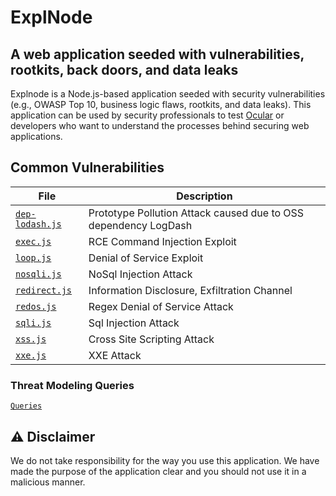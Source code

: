 # ExplNode

## A web application seeded with vulnerabilities, rootkits, back doors, and data leaks

Explnode is a Node.js-based application seeded with security vulnerabilities (e.g., OWASP Top 10, business logic flaws, rootkits, and data leaks). This application can be used by security professionals to test [Ocular](https://ocular.shiftleft.io) or developers who want to understand the processes behind securing web applications.

## Common Vulnerabilities

| File | Description |
| - | - |
| [`dep-lodash.js`](https://github.com/conikeec/explnode/blob/master/vulnerabilities/dep-lodash.js) | Prototype Pollution Attack caused due to OSS dependency LogDash |
| [`exec.js`](https://github.com/conikeec/explnode/blob/master/vulnerabilities/exec.js)             | RCE Command Injection Exploit                                   |
| [`loop.js`](https://github.com/conikeec/explnode/blob/master/vulnerabilities/loop.js)             | Denial of Service Exploit                                       |
| [`nosqli.js`](https://github.com/conikeec/explnode/blob/master/vulnerabilities/nosqli.js)         | NoSql Injection Attack                                          |
| [`redirect.js`](https://github.com/conikeec/explnode/blob/master/vulnerabilities/redirect.js)     | Information Disclosure, Exfiltration Channel                    |
| [`redos.js`](https://github.com/conikeec/explnode/blob/master/vulnerabilities/redos.js)           | Regex Denial of Service Attack                                  |
| [`sqli.js`](https://github.com/conikeec/explnode/blob/master/vulnerabilities/sqli.js)             | Sql Injection Attack                                            |
| [`xss.js`](https://github.com/conikeec/explnode/blob/master/vulnerabilities/xss.js)               | Cross Site Scripting Attack                                     |
| [`xxe.js`](https://github.com/conikeec/explnode/blob/master/vulnerabilities/xxe.js)               | XXE Attack                                                      |

### Threat Modeling Queries

[`Queries`](https://github.com/conikeec/explnode/blob/master/ocular_notebook/README.md)

## :warning: Disclaimer

We do not take responsibility for the way you use this application. We have made the purpose of the application clear and you should not use it in a malicious manner.
